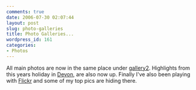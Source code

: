 ```yaml
---
comments: true
date: 2006-07-30 02:07:44
layout: post
slug: photo-galleries
title: Photo Galleries...
wordpress_id: 161
categories:
- Photos
---
```


All main photos are now in the same place under [gallery2](http://www.chrisfleming.org/gallery2/main.php).
Highlights from this years holiday in [Devon](http://www.chrisfleming.org/gallery2/v/friends/Devon2006/), are also now up.
Finally I've also been playing with [Flickr](http://www.flickr.com/photos/chrisfleming/) and some of my top pics are hiding there.
